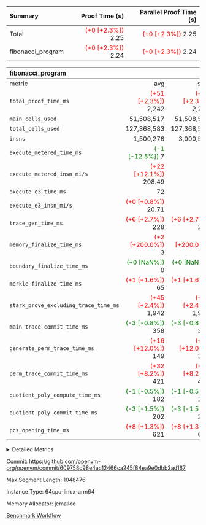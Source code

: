 | Summary | Proof Time (s) | Parallel Proof Time (s) |
|:---|---:|---:|
| Total | <span style='color: red'>(+0 [+2.3%])</span> 2.25 | <span style='color: red'>(+0 [+2.3%])</span> 2.25 |
| fibonacci_program | <span style='color: red'>(+0 [+2.3%])</span> 2.24 | <span style='color: red'>(+0 [+2.3%])</span> 2.24 |


| fibonacci_program |||||
|:---|---:|---:|---:|---:|
|metric|avg|sum|max|min|
| `total_proof_time_ms ` | <span style='color: red'>(+51 [+2.3%])</span> 2,242 | <span style='color: red'>(+51 [+2.3%])</span> 2,242 | <span style='color: red'>(+51 [+2.3%])</span> 2,242 | <span style='color: red'>(+51 [+2.3%])</span> 2,242 |
| `main_cells_used     ` |  51,508,517 |  51,508,517 |  51,508,517 |  51,508,517 |
| `total_cells_used    ` |  127,368,583 |  127,368,583 |  127,368,583 |  127,368,583 |
| `insns               ` |  1,500,278 |  3,000,556 |  1,500,278 |  1,500,278 |
| `execute_metered_time_ms` | <span style='color: green'>(-1 [-12.5%])</span> 7 | -          | -          | -          |
| `execute_metered_insn_mi/s` | <span style='color: red'>(+22 [+12.1%])</span> 208.49 | -          | <span style='color: red'>(+22 [+12.1%])</span> 208.49 | <span style='color: red'>(+22 [+12.1%])</span> 208.49 |
| `execute_e3_time_ms  ` |  72 |  72 |  72 |  72 |
| `execute_e3_insn_mi/s` | <span style='color: red'>(+0 [+0.8%])</span> 20.71 | -          | <span style='color: red'>(+0 [+0.8%])</span> 20.71 | <span style='color: red'>(+0 [+0.8%])</span> 20.71 |
| `trace_gen_time_ms   ` | <span style='color: red'>(+6 [+2.7%])</span> 228 | <span style='color: red'>(+6 [+2.7%])</span> 228 | <span style='color: red'>(+6 [+2.7%])</span> 228 | <span style='color: red'>(+6 [+2.7%])</span> 228 |
| `memory_finalize_time_ms` | <span style='color: red'>(+2 [+200.0%])</span> 3 | <span style='color: red'>(+2 [+200.0%])</span> 3 | <span style='color: red'>(+2 [+200.0%])</span> 3 | <span style='color: red'>(+2 [+200.0%])</span> 3 |
| `boundary_finalize_time_ms` | <span style='color: green'>(+0 [NaN%])</span> 0 | <span style='color: green'>(+0 [NaN%])</span> 0 | <span style='color: green'>(+0 [NaN%])</span> 0 | <span style='color: green'>(+0 [NaN%])</span> 0 |
| `merkle_finalize_time_ms` | <span style='color: red'>(+1 [+1.6%])</span> 65 | <span style='color: red'>(+1 [+1.6%])</span> 65 | <span style='color: red'>(+1 [+1.6%])</span> 65 | <span style='color: red'>(+1 [+1.6%])</span> 65 |
| `stark_prove_excluding_trace_time_ms` | <span style='color: red'>(+45 [+2.4%])</span> 1,942 | <span style='color: red'>(+45 [+2.4%])</span> 1,942 | <span style='color: red'>(+45 [+2.4%])</span> 1,942 | <span style='color: red'>(+45 [+2.4%])</span> 1,942 |
| `main_trace_commit_time_ms` | <span style='color: green'>(-3 [-0.8%])</span> 358 | <span style='color: green'>(-3 [-0.8%])</span> 358 | <span style='color: green'>(-3 [-0.8%])</span> 358 | <span style='color: green'>(-3 [-0.8%])</span> 358 |
| `generate_perm_trace_time_ms` | <span style='color: red'>(+16 [+12.0%])</span> 149 | <span style='color: red'>(+16 [+12.0%])</span> 149 | <span style='color: red'>(+16 [+12.0%])</span> 149 | <span style='color: red'>(+16 [+12.0%])</span> 149 |
| `perm_trace_commit_time_ms` | <span style='color: red'>(+32 [+8.2%])</span> 421 | <span style='color: red'>(+32 [+8.2%])</span> 421 | <span style='color: red'>(+32 [+8.2%])</span> 421 | <span style='color: red'>(+32 [+8.2%])</span> 421 |
| `quotient_poly_compute_time_ms` | <span style='color: green'>(-1 [-0.5%])</span> 182 | <span style='color: green'>(-1 [-0.5%])</span> 182 | <span style='color: green'>(-1 [-0.5%])</span> 182 | <span style='color: green'>(-1 [-0.5%])</span> 182 |
| `quotient_poly_commit_time_ms` | <span style='color: green'>(-3 [-1.5%])</span> 202 | <span style='color: green'>(-3 [-1.5%])</span> 202 | <span style='color: green'>(-3 [-1.5%])</span> 202 | <span style='color: green'>(-3 [-1.5%])</span> 202 |
| `pcs_opening_time_ms ` | <span style='color: red'>(+8 [+1.3%])</span> 621 | <span style='color: red'>(+8 [+1.3%])</span> 621 | <span style='color: red'>(+8 [+1.3%])</span> 621 | <span style='color: red'>(+8 [+1.3%])</span> 621 |



<details>
<summary>Detailed Metrics</summary>

|  | keygen_time_ms | commit_exe_time_ms | app proof_time_ms |
| --- | --- | --- |
|  | 215 | 5 | 3,669 | 

| group | prove_segment_time_ms | memory_to_vec_partition_time_ms | insns | fri.log_blowup | execute_metered_time_ms | execute_metered_insn_mi/s | compute_user_public_values_proof_time_ms |
| --- | --- | --- | --- | --- | --- | --- | --- |
| fibonacci_program | 3,597 | 23 | 1,500,278 | 1 | 7 | 208.49 | 54 | 

| group | air_name | quotient_deg | interactions | constraints |
| --- | --- | --- | --- | --- |
| fibonacci_program | AccessAdapterAir<16> | 2 | 5 | 12 | 
| fibonacci_program | AccessAdapterAir<2> | 2 | 5 | 12 | 
| fibonacci_program | AccessAdapterAir<32> | 2 | 5 | 12 | 
| fibonacci_program | AccessAdapterAir<4> | 2 | 5 | 12 | 
| fibonacci_program | AccessAdapterAir<8> | 2 | 5 | 12 | 
| fibonacci_program | BitwiseOperationLookupAir<8> | 2 | 2 | 4 | 
| fibonacci_program | MemoryMerkleAir<8> | 2 | 4 | 39 | 
| fibonacci_program | PersistentBoundaryAir<8> | 2 | 3 | 7 | 
| fibonacci_program | PhantomAir | 2 | 3 | 5 | 
| fibonacci_program | Poseidon2PeripheryAir<BabyBearParameters>, 1> | 2 | 1 | 286 | 
| fibonacci_program | ProgramAir | 1 | 1 | 4 | 
| fibonacci_program | RangeTupleCheckerAir<2> | 1 | 1 | 4 | 
| fibonacci_program | Rv32HintStoreAir | 2 | 18 | 28 | 
| fibonacci_program | VariableRangeCheckerAir | 1 | 1 | 4 | 
| fibonacci_program | VmAirWrapper<Rv32BaseAluAdapterAir, BaseAluCoreAir<4, 8> | 2 | 20 | 37 | 
| fibonacci_program | VmAirWrapper<Rv32BaseAluAdapterAir, LessThanCoreAir<4, 8> | 2 | 18 | 40 | 
| fibonacci_program | VmAirWrapper<Rv32BaseAluAdapterAir, ShiftCoreAir<4, 8> | 2 | 24 | 91 | 
| fibonacci_program | VmAirWrapper<Rv32BranchAdapterAir, BranchEqualCoreAir<4> | 2 | 11 | 20 | 
| fibonacci_program | VmAirWrapper<Rv32BranchAdapterAir, BranchLessThanCoreAir<4, 8> | 2 | 13 | 35 | 
| fibonacci_program | VmAirWrapper<Rv32CondRdWriteAdapterAir, Rv32JalLuiCoreAir> | 2 | 10 | 18 | 
| fibonacci_program | VmAirWrapper<Rv32JalrAdapterAir, Rv32JalrCoreAir> | 2 | 16 | 20 | 
| fibonacci_program | VmAirWrapper<Rv32LoadStoreAdapterAir, LoadSignExtendCoreAir<4, 8> | 2 | 18 | 33 | 
| fibonacci_program | VmAirWrapper<Rv32LoadStoreAdapterAir, LoadStoreCoreAir<4> | 2 | 17 | 40 | 
| fibonacci_program | VmAirWrapper<Rv32MultAdapterAir, DivRemCoreAir<4, 8> | 2 | 25 | 84 | 
| fibonacci_program | VmAirWrapper<Rv32MultAdapterAir, MulHCoreAir<4, 8> | 2 | 24 | 31 | 
| fibonacci_program | VmAirWrapper<Rv32MultAdapterAir, MultiplicationCoreAir<4, 8> | 2 | 19 | 19 | 
| fibonacci_program | VmAirWrapper<Rv32RdWriteAdapterAir, Rv32AuipcCoreAir> | 2 | 12 | 14 | 
| fibonacci_program | VmConnectorAir | 2 | 5 | 11 | 

| group | air_name | segment | rows | prep_cols | perm_cols | main_cols | cells |
| --- | --- | --- | --- | --- | --- | --- | --- |
| fibonacci_program | AccessAdapterAir<8> | 0 | 128 |  | 16 | 17 | 4,224 | 
| fibonacci_program | BitwiseOperationLookupAir<8> | 0 | 65,536 | 3 | 8 | 2 | 655,360 | 
| fibonacci_program | MemoryMerkleAir<8> | 0 | 512 |  | 16 | 32 | 24,576 | 
| fibonacci_program | PersistentBoundaryAir<8> | 0 | 128 |  | 12 | 20 | 4,096 | 
| fibonacci_program | PhantomAir | 0 | 1 |  | 12 | 6 | 18 | 
| fibonacci_program | Poseidon2PeripheryAir<BabyBearParameters>, 1> | 0 | 256 |  | 8 | 300 | 78,848 | 
| fibonacci_program | ProgramAir | 0 | 8,192 |  | 8 | 10 | 147,456 | 
| fibonacci_program | RangeTupleCheckerAir<2> | 0 | 524,288 | 2 | 8 | 1 | 4,718,592 | 
| fibonacci_program | Rv32HintStoreAir | 0 | 4 |  | 44 | 32 | 304 | 
| fibonacci_program | VariableRangeCheckerAir | 0 | 262,144 | 2 | 8 | 1 | 2,359,296 | 
| fibonacci_program | VmAirWrapper<Rv32BaseAluAdapterAir, BaseAluCoreAir<4, 8> | 0 | 1,048,576 |  | 52 | 36 | 92,274,688 | 
| fibonacci_program | VmAirWrapper<Rv32BaseAluAdapterAir, LessThanCoreAir<4, 8> | 0 | 524,288 |  | 40 | 37 | 40,370,176 | 
| fibonacci_program | VmAirWrapper<Rv32BranchAdapterAir, BranchEqualCoreAir<4> | 0 | 262,144 |  | 28 | 26 | 14,155,776 | 
| fibonacci_program | VmAirWrapper<Rv32BranchAdapterAir, BranchLessThanCoreAir<4, 8> | 0 | 8 |  | 32 | 32 | 512 | 
| fibonacci_program | VmAirWrapper<Rv32CondRdWriteAdapterAir, Rv32JalLuiCoreAir> | 0 | 131,072 |  | 28 | 18 | 6,029,312 | 
| fibonacci_program | VmAirWrapper<Rv32JalrAdapterAir, Rv32JalrCoreAir> | 0 | 32 |  | 36 | 28 | 2,048 | 
| fibonacci_program | VmAirWrapper<Rv32LoadStoreAdapterAir, LoadStoreCoreAir<4> | 0 | 128 |  | 52 | 41 | 11,904 | 
| fibonacci_program | VmAirWrapper<Rv32RdWriteAdapterAir, Rv32AuipcCoreAir> | 0 | 16 |  | 28 | 20 | 768 | 
| fibonacci_program | VmConnectorAir | 0 | 2 | 1 | 16 | 5 | 42 | 

| group | segment | trace_gen_time_ms | total_proof_time_ms | total_cells_used | total_cells | stark_prove_excluding_trace_time_ms | quotient_poly_compute_time_ms | quotient_poly_commit_time_ms | perm_trace_commit_time_ms | pcs_opening_time_ms | merkle_finalize_time_ms | memory_to_vec_partition_time_ms | memory_finalize_time_ms | main_trace_commit_time_ms | main_cells_used | insns | generate_perm_trace_time_ms | execute_e3_time_ms | execute_e3_insn_mi/s | boundary_finalize_time_ms |
| --- | --- | --- | --- | --- | --- | --- | --- | --- | --- | --- | --- | --- | --- | --- | --- | --- | --- | --- | --- | --- |
| fibonacci_program | 0 | 228 | 2,242 | 127,368,583 | 160,837,996 | 1,942 | 182 | 202 | 421 | 621 | 65 | 25 | 3 | 358 | 51,508,517 | 1,500,278 | 149 | 72 | 20.71 | 0 | 

| group | segment | trace_height_constraint | weighted_sum | threshold |
| --- | --- | --- | --- | --- |
| fibonacci_program | 0 | 0 | 3,932,542 | 2,013,265,921 | 
| fibonacci_program | 0 | 1 | 10,749,400 | 2,013,265,921 | 
| fibonacci_program | 0 | 2 | 1,966,271 | 2,013,265,921 | 
| fibonacci_program | 0 | 3 | 10,749,532 | 2,013,265,921 | 
| fibonacci_program | 0 | 4 | 1,664 | 2,013,265,921 | 
| fibonacci_program | 0 | 5 | 640 | 2,013,265,921 | 
| fibonacci_program | 0 | 6 | 7,209,100 | 2,013,265,921 | 
| fibonacci_program | 0 | 7 |  | 2,013,265,921 | 
| fibonacci_program | 0 | 8 | 35,535,101 | 2,013,265,921 | 

</details>


Commit: https://github.com/openvm-org/openvm/commit/609758c98e4ac12466ca245f84ea9e0dbb2ad167

Max Segment Length: 1048476

Instance Type: 64cpu-linux-arm64

Memory Allocator: jemalloc

[Benchmark Workflow](https://github.com/openvm-org/openvm/actions/runs/16530471037)
